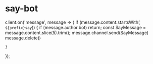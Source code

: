 # say-bot


client.on('message', message => {
    if (message.content.startsWith( `${prefix}say`)) {
        if (message.author.bot) return;
        const SayMessage = message.content.slice(5).trim();
        message.channel.send(SayMessage)
        message.delete()
    
    }   
});

